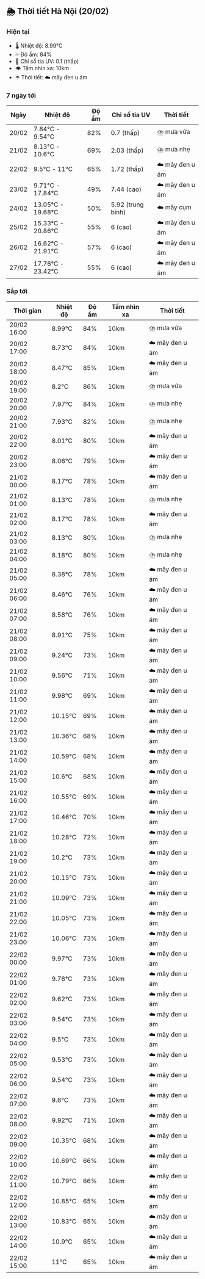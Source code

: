 ## 🌦️ Thời tiết Hà Nội (20/02)

### Hiện tại

- 🌡️ Nhiệt độ: 8.99℃
- 💦 Độ ẩm: 84%
- 🌟 Chỉ số tia UV: 0.1 (thấp)
- 👁️ Tầm nhìn xa: 10km
- ☂️ Thời tiết: ☁️ mây đen u ám

### 7 ngày tới

| Ngày | Nhiệt độ | Độ ẩm | Chỉ số tia UV | Thời tiết |
| --- | --- | --- | --- | --- |
| 20/02 | 7.84℃ - 9.54℃ | 82% | 0.7 (thấp) | ⛈️ mưa vừa |
| 21/02 | 8.13℃ - 10.6℃ | 69% | 2.03 (thấp) | ⛈️ mưa nhẹ |
| 22/02 | 9.5℃ - 11℃ | 65% | 1.72 (thấp) | ☁️ mây đen u ám |
| 23/02 | 9.71℃ - 17.84℃ | 49% | 7.44 (cao) | ☁️ mây đen u ám |
| 24/02 | 13.05℃ - 19.68℃ | 50% | 5.92 (trung bình) | ☁️ mây cụm |
| 25/02 | 15.33℃ - 20.86℃ | 55% | 6 (cao) | ☁️ mây đen u ám |
| 26/02 | 16.62℃ - 21.91℃ | 57% | 6 (cao) | ☁️ mây đen u ám |
| 27/02 | 17.76℃ - 23.42℃ | 55% | 6 (cao) | ☁️ mây đen u ám |

### Sắp tới

| Thời gian | Nhiệt độ | Độ ẩm | Tầm nhìn xa | Thời tiết |
| --- | --- | --- | --- | --- |
| 20/02 16:00 | 8.99℃ | 84% | 10km | ⛈️ mưa vừa |
| 20/02 17:00 | 8.73℃ | 84% | 10km | ☁️ mây đen u ám |
| 20/02 18:00 | 8.47℃ | 85% | 10km | ☁️ mây đen u ám |
| 20/02 19:00 | 8.2℃ | 86% | 10km | ⛈️ mưa vừa |
| 20/02 20:00 | 7.97℃ | 84% | 10km | ⛈️ mưa nhẹ |
| 20/02 21:00 | 7.93℃ | 82% | 10km | ⛈️ mưa nhẹ |
| 20/02 22:00 | 8.01℃ | 80% | 10km | ☁️ mây đen u ám |
| 20/02 23:00 | 8.06℃ | 79% | 10km | ☁️ mây đen u ám |
| 21/02 00:00 | 8.17℃ | 78% | 10km | ☁️ mây đen u ám |
| 21/02 01:00 | 8.13℃ | 78% | 10km | ⛈️ mưa nhẹ |
| 21/02 02:00 | 8.17℃ | 78% | 10km | ☁️ mây đen u ám |
| 21/02 03:00 | 8.13℃ | 80% | 10km | ⛈️ mưa nhẹ |
| 21/02 04:00 | 8.18℃ | 80% | 10km | ⛈️ mưa nhẹ |
| 21/02 05:00 | 8.38℃ | 78% | 10km | ☁️ mây đen u ám |
| 21/02 06:00 | 8.46℃ | 76% | 10km | ☁️ mây đen u ám |
| 21/02 07:00 | 8.58℃ | 76% | 10km | ☁️ mây đen u ám |
| 21/02 08:00 | 8.91℃ | 75% | 10km | ☁️ mây đen u ám |
| 21/02 09:00 | 9.24℃ | 73% | 10km | ☁️ mây đen u ám |
| 21/02 10:00 | 9.56℃ | 71% | 10km | ☁️ mây đen u ám |
| 21/02 11:00 | 9.98℃ | 69% | 10km | ☁️ mây đen u ám |
| 21/02 12:00 | 10.15℃ | 69% | 10km | ☁️ mây đen u ám |
| 21/02 13:00 | 10.36℃ | 68% | 10km | ☁️ mây đen u ám |
| 21/02 14:00 | 10.59℃ | 68% | 10km | ☁️ mây đen u ám |
| 21/02 15:00 | 10.6℃ | 68% | 10km | ☁️ mây đen u ám |
| 21/02 16:00 | 10.55℃ | 69% | 10km | ☁️ mây đen u ám |
| 21/02 17:00 | 10.46℃ | 70% | 10km | ☁️ mây đen u ám |
| 21/02 18:00 | 10.28℃ | 72% | 10km | ☁️ mây đen u ám |
| 21/02 19:00 | 10.2℃ | 73% | 10km | ☁️ mây đen u ám |
| 21/02 20:00 | 10.15℃ | 73% | 10km | ☁️ mây đen u ám |
| 21/02 21:00 | 10.09℃ | 73% | 10km | ☁️ mây đen u ám |
| 21/02 22:00 | 10.05℃ | 73% | 10km | ☁️ mây đen u ám |
| 21/02 23:00 | 10.06℃ | 73% | 10km | ☁️ mây đen u ám |
| 22/02 00:00 | 9.97℃ | 73% | 10km | ☁️ mây đen u ám |
| 22/02 01:00 | 9.78℃ | 73% | 10km | ☁️ mây đen u ám |
| 22/02 02:00 | 9.62℃ | 73% | 10km | ☁️ mây đen u ám |
| 22/02 03:00 | 9.54℃ | 73% | 10km | ☁️ mây đen u ám |
| 22/02 04:00 | 9.5℃ | 73% | 10km | ☁️ mây đen u ám |
| 22/02 05:00 | 9.53℃ | 73% | 10km | ☁️ mây đen u ám |
| 22/02 06:00 | 9.54℃ | 73% | 10km | ☁️ mây đen u ám |
| 22/02 07:00 | 9.6℃ | 73% | 10km | ☁️ mây đen u ám |
| 22/02 08:00 | 9.92℃ | 71% | 10km | ☁️ mây đen u ám |
| 22/02 09:00 | 10.35℃ | 68% | 10km | ☁️ mây đen u ám |
| 22/02 10:00 | 10.69℃ | 66% | 10km | ☁️ mây đen u ám |
| 22/02 11:00 | 10.79℃ | 66% | 10km | ☁️ mây đen u ám |
| 22/02 12:00 | 10.85℃ | 65% | 10km | ☁️ mây đen u ám |
| 22/02 13:00 | 10.83℃ | 65% | 10km | ☁️ mây đen u ám |
| 22/02 14:00 | 10.9℃ | 65% | 10km | ☁️ mây đen u ám |
| 22/02 15:00 | 11℃ | 65% | 10km | ☁️ mây đen u ám |
